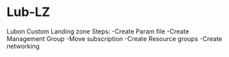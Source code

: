 # Lub-LZ
Lubon Custom Landing zone
Steps:
-Create Param file
-Create Management Group
-Move subscription
-Create Resource groups
-Create networking